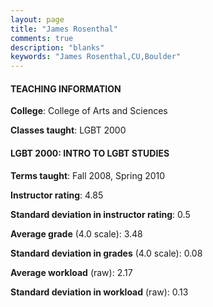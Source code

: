 ```yaml
---
layout: page
title: "James Rosenthal" 
comments: true
description: "blanks"
keywords: "James Rosenthal,CU,Boulder"
---
```

<head>
<script src="https://ajax.googleapis.com/ajax/libs/jquery/2.1.3/jquery.min.js"></script>
<script src="https://dl.dropboxusercontent.com/s/pc42nxpaw1ea4o9/highcharts.js?dl=0"></script>
<!-- <script src="../assets/js/highcharts.js"></script> -->
<style type="text/css">@font-face {
	font-family: "Bebas Neue";
	src: url(https://www.filehosting.org/file/details/544349/BebasNeue Regular.otf) format("opentype");
	}
	h1.Bebas { 
		font-family: "Bebas Neue", Verdana, Tahoma;
	}
</style>
</head>
	   
#### TEACHING INFORMATION

**College**: College of Arts and Sciences

**Classes taught**: LGBT 2000

#### LGBT 2000: INTRO TO LGBT STUDIES

**Terms taught**: Fall 2008, Spring 2010

**Instructor rating**: 4.85

**Standard deviation in instructor rating**: 0.5

**Average grade** (4.0 scale): 3.48

**Standard deviation in grades** (4.0 scale): 0.08

**Average workload** (raw): 2.17

**Standard deviation in workload** (raw): 0.13

